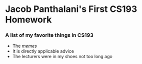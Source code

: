 # Jacob Panthalani's First CS193 Homework

### A list of my favorite things in CS193

- The _memes_
- It is directly applicable advice
- The lecturers were in my shoes not too long ago
